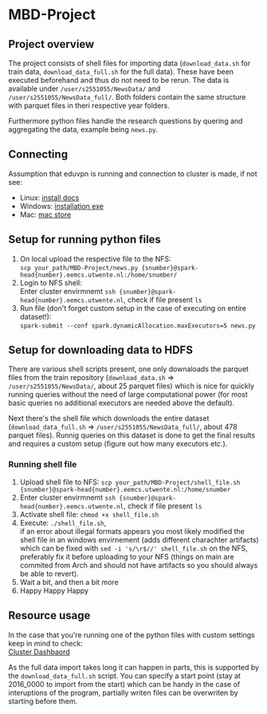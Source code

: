 # MBD-Project
## Project overview
The project consists of shell files for importing data (```download_data.sh``` for train data, ```download_data_full.sh``` for the full data). These have been executed beforehand and thus do not need to be rerun. The data is available under ```/user/s2551055/NewsData/``` and ```/user/s2551055/NewsData_full/```. Both folders contain the same structure with parquet files in theri respective year folders. 

Furthermore python files handle the research questions by quering and aggregating the data, example being ```news.py```.

## Connecting
Assumption that eduvpn is running and connection to cluster is made, if not see:
- Linux: [install docs](https://docs.eduvpn.org/client/linux/installation.html)
- Windows: [installation exe](https://app.eduvpn.org/windows/eduVPNClient_latest.exe)
- Mac: [mac store](https://apps.apple.com/app/eduvpn-client/id1317704208)

## Setup for running python files
1. On local upload the respective file to the NFS: <br>```scp your_path/MBD-Project/news.py {snumber}@spark-head{number}.eemcs.utwente.nl:/home/snumber/```
2. Login to NFS shell: <br>Enter cluster envirmnemt ```ssh {snumber}@spark-head{number}.eemcs.utwente.nl```, check if file present ```ls```
3. Run file (don't forget custom setup in the case of executing on entire dataset!): <br> ```spark-submit --conf spark.dynamicAllocation.maxExecutors=5 news.py```

## Setup for downloading data to HDFS
There are various shell scripts present, one only downaloads the parquet files from the train repository (```download_data.sh``` => ```/user/s2551055/NewsData/```, about 25 parquet files) which is nice for quickly running queries without the need of large computational power (for most basic queries no additional executors are needed above the default).

Next there's the shell file which downloads the entire dataset (```download_data_full.sh``` => ```/user/s2551055/NewsData_full/```, about 478 parquet files). Runnig queries on this dataset is done to get the final results and requires a custom setup (figure out how many executors etc.).

### Running shell file
1. Upload shell file to NFS: ```scp your_path/MBD-Project/shell_file.sh {snumber}@spark-head{number}.eemcs.utwente.nl:/home/snumber```
2. Enter cluster envirmnemt ```ssh {snumber}@spark-head{number}.eemcs.utwente.nl```, check if file present ```ls```
3. Activate shell file: ```chmod +x shell_file.sh```
4. Execute: ```./shell_file.sh```,<br> if an error about illegal formats appears you most likely modified the shell file in an windows envirnement (adds different charachter artifacts) which can be fixed with ```sed -i 's/\r$//' shell_file.sh``` on the NFS, preferably fix it before uploading to your NFS (things on main are commited from Arch and should not have artifacts so you should always be able to revert).
5. Wait a bit, and then a bit more
6. Happy Happy Happy

## Resource usage
In the case that you're running one of the python files with custom settings keep in mind to check:<br>
<a href="https://spark-nn.eemcs.utwente.nl:8088/cluster">Cluster Dashbaord</a>

As the full data import takes long it can happen in parts, this is supported by the ```download_data_full.sh``` script. You can specify a start point (stay at 2016_0000 to import from the start) which can be handy in the case of interuptions of the program, partially writen files can be overwriten by starting before them. 